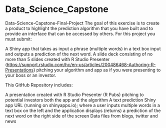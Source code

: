 # Data_Science_Capstone
Data-Science-Capstone-Final-Project
The goal of this exercise is to create a product to highlight the prediction algorithm that you have built and to provide an interface that can be accessed by others. For this project you must submit:

A Shiny app that takes as input a phrase (multiple words) in a text box input and outputs a prediction of the next word. A slide deck consisting of no more than 5 slides created with R Studio Presenter (https://support.rstudio.com/hc/en-us/articles/200486468-Authoring-R-Presentations) pitching your algorithm and app as if you were presenting to your boss or an investor.

This GitHub Repository includes:

A presentation created with R Studio Presenter (R Pubs) pitching to potential investors both the app and the algorithm
A text prediction Shiny app URL (running on shinyapps.io); where a user inputs multiple words in a text box on the left and the application displays (returns) a prediction of the next word on the right side of the screen
Data files from blogs, twitter and news
